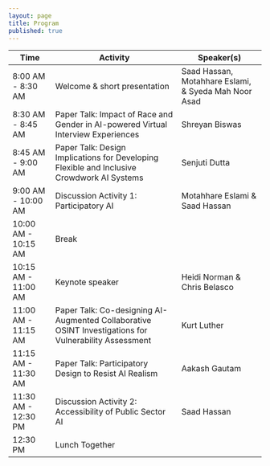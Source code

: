 ```yaml
---
layout: page
title: Program
published: true
---
```


| Time                  | Activity                                                                       | Speaker(s)                                      |
|-----------------------|--------------------------------------------------------------------------------|-----------------------------------------------|
| 8:00 AM - 8:30 AM     | Welcome & short presentation                                                    | Saad Hassan, Motahhare Eslami, & Syeda Mah Noor Asad |
| 8:30 AM - 8:45 AM     | Paper Talk: Impact of Race and Gender in AI-powered Virtual Interview Experiences| Shreyan Biswas                               |
| 8:45 AM - 9:00 AM     | Paper Talk: Design Implications for Developing Flexible and Inclusive Crowdwork AI Systems | Senjuti Dutta                              |
| 9:00 AM - 10:00 AM    | Discussion Activity 1: Participatory AI                                         | Motahhare Eslami & Saad Hassan                |
| 10:00 AM - 10:15 AM   | Break                                                                           |                                               |
| 10:15 AM - 11:00 AM   | Keynote speaker                                                                 | Heidi Norman & Chris Belasco                  |
| 11:00 AM - 11:15 AM   | Paper Talk: Co-designing AI-Augmented Collaborative OSINT Investigations for Vulnerability Assessment | Kurt Luther                          |
| 11:15 AM - 11:30 AM   | Paper Talk: Participatory Design to Resist AI Realism                           | Aakash Gautam                                 |
| 11:30 AM - 12:30 PM   | Discussion Activity 2: Accessibility of Public Sector AI                        | Saad Hassan                                   |
| 12:30 PM              | Lunch Together                                                                 |                                               |
